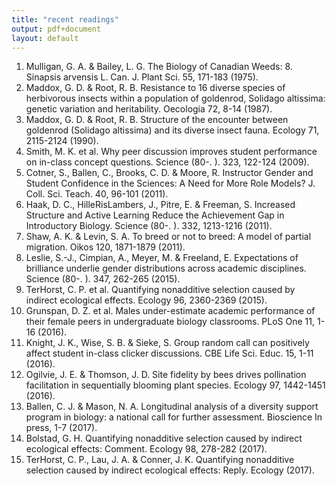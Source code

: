 ```yaml
---
title: "recent readings"
output: pdf+document
layout: default
---
```


1. Mulligan, G. A. & Bailey, L. G. The Biology of Canadian Weeds: 8. Sinapsis arvensis L. Can. J. Plant Sci. 55, 171-183 (1975).
2. Maddox, G. D. & Root, R. B. Resistance to 16 diverse species of herbivorous insects within a population of goldenrod, Solidago altissima: genetic variation and heritability. Oecologia 72, 8-14 (1987).
3. Maddox, G. D. & Root, R. B. Structure of the encounter between goldenrod (Solidago altissima) and its diverse insect fauna. Ecology 71, 2115-2124 (1990).
4. Smith, M. K. et al. Why peer discussion improves student performance on in-class concept questions. Science (80-. ). 323, 122-124 (2009).
5. Cotner, S., Ballen, C., Brooks, C. D. & Moore, R. Instructor Gender and Student Confidence in the Sciences: A Need for More Role Models? J. Coll. Sci. Teach. 40, 96-101 (2011).
6. Haak, D. C., HilleRisLambers, J., Pitre, E. & Freeman, S. Increased Structure and Active Learning Reduce the Achievement Gap in Introductory Biology. Science (80-. ). 332, 1213-1216 (2011).
7. Shaw, A. K. & Levin, S. A. To breed or not to breed: A model of partial migration. Oikos 120, 1871-1879 (2011).
8. Leslie, S.-J., Cimpian, A., Meyer, M. & Freeland, E. Expectations of brilliance underlie gender distributions across academic disciplines. Science (80-. ). 347, 262-265 (2015).
9. TerHorst, C. P. et al. Quantifying nonadditive selection caused by indirect ecological effects. Ecology 96, 2360-2369 (2015).
10. Grunspan, D. Z. et al. Males under-estimate academic performance of their female peers in undergraduate biology classrooms. PLoS One 11, 1-16 (2016).
11. Knight, J. K., Wise, S. B. & Sieke, S. Group random call can positively affect student in-class clicker discussions. CBE Life Sci. Educ. 15, 1-11 (2016).
12. Ogilvie, J. E. & Thomson, J. D. Site fidelity by bees drives pollination facilitation in sequentially blooming plant species. Ecology 97, 1442-1451 (2016).
13. Ballen, C. J. & Mason, N. A. Longitudinal analysis of a diversity support program in biology: a national call for further assessment. Bioscience In press, 1-7 (2017).
14. Bolstad, G. H. Quantifying nonadditive selection caused by indirect ecological effects: Comment. Ecology 98, 278-282 (2017).
15. TerHorst, C. P., Lau, J. A. & Conner, J. K. Quantifying nonadditive selection caused by indirect ecological effects: Reply. Ecology (2017).